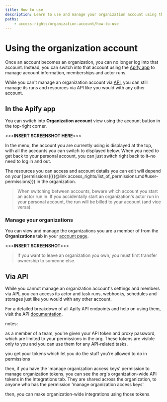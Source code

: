 ```yaml
---
title: How to use
description: Learn to use and manage your organization account using the Apify app or API. View the organizations you are in and manage your memberships.
paths:
    - access-rights/organization-account/how-to-use
---
```


# Using the organization account

Once an account becomes an organization, you can no longer log into that account. Instead, you can switch into that account using the [Apify app](https://my.apify.com/account) to manage account information, memberships and actor runs.

While you can't manage an organization account via [API](https://docs.apify.com/api/v2), you can still manage its runs and resources via API like you would with any other account.

## [](#in-the-apify-app) In the Apify app

You can switch into **Organization account** view using the account button in the top-right corner.

<<<**INSERT SCREENSHOT HERE**>>>

In the menu, the account you are currently using is displayed at the top, with all the accounts you can switch to displayed below. When you need to get back to your personal account, you can just switch right back to it–no need to log in and out.

The resources you can access and account details you can edit will depend on your [permissions]({{@link access_rights/list_of_permissions.md#user-permissions}}) in the organization.

> When switching between accounts, beware which account you start an actor run in. If you accidentally start an organization's actor run in your personal account, the run will be billed to your account (and vice versa).

### [](#manage-your-organizations) Manage your organizations

You can view and manage the organizations you are a member of from the **Organizations** tab in your [account page](https://my.apify.com/account#/organization).

<<<**INSERT SCREENSHOT**>>>

> If you want to leave an organization you own, you must first transfer ownership to someone else.

## [](#via-api) Via API

While you cannot manage an organization account's settings and members via API, you can access its actor and task runs, webhooks, schedules and storages just like you would with any other account.

For a detailed breakdown of all Apify API endpoints and help on using them, visit the API [documentation](https://docs.apify.com/api/v2).

notes:

as a member of a team, you're given your API token and proxy password, which are limited to your permissions in the org. These tokens are visible only to you and you can use them for any API-related tasks.

you get your tokens which let you do the stuff you're allowed to do in permissions

then, if you have the 'manage organization access keys' permission to manage organization tokens, you can see the org's organization-wide API tokens in the Integrations tab. They are shared across the organization, to anyone who has the permission 'manage organization access keys'.

then, you can make organization-wide integrations using those tokens.



